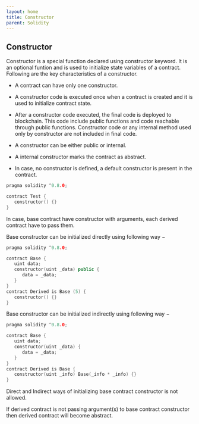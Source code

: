 ```yaml
---
layout: home
title: Constructor
parent: Solidity
---
```


## Constructor
Constructor is a special function declared using constructor keyword. It is an optional funtion and is used to initialize state variables of a contract. Following are the key characteristics of a constructor.

* A contract can have only one constructor.

* A constructor code is executed once when a contract is created and it is used to initialize contract state.

* After a constructor code executed, the final code is deployed to blockchain. This code include public functions and code reachable through public functions. Constructor code or any internal method used only by constructor are not included in final code.

* A constructor can be either public or internal.

* A internal constructor marks the contract as abstract.

* In case, no constructor is defined, a default constructor is present in the contract.

```c++
pragma solidity ^0.8.0;

contract Test {
   constructor() {}
}
```
In case, base contract have constructor with arguments, each derived contract have to pass them.

Base constructor can be initialized directly using following way −
```c++
pragma solidity ^0.8.0;

contract Base {
   uint data;
   constructor(uint _data) public {
      data = _data;   
   }
}
contract Derived is Base (5) {
   constructor() {}
}
```
Base constructor can be initialized indirectly using following way −
```c++
pragma solidity ^0.8.0;

contract Base {
   uint data;
   constructor(uint _data) {
      data = _data;   
   }
}
contract Derived is Base {
   constructor(uint _info) Base(_info * _info) {}
}
```
Direct and Indirect ways of initializing base contract constructor is not allowed.

If derived contract is not passing argument(s) to base contract constructor then derived contract will become abstract.
